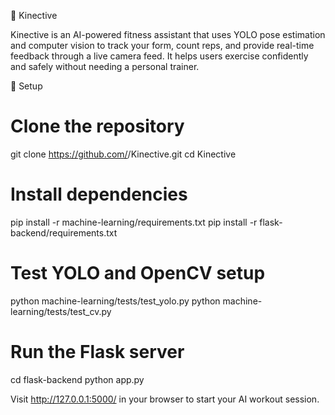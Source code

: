 🧠 Kinective

Kinective is an AI-powered fitness assistant that uses YOLO pose estimation and computer vision to track your form, count reps, and provide real-time feedback through a live camera feed. It helps users exercise confidently and safely without needing a personal trainer.

🚀 Setup
# Clone the repository
git clone https://github.com/<your-username>/Kinective.git
cd Kinective

# Install dependencies
pip install -r machine-learning/requirements.txt
pip install -r flask-backend/requirements.txt

# Test YOLO and OpenCV setup
python machine-learning/tests/test_yolo.py
python machine-learning/tests/test_cv.py

# Run the Flask server
cd flask-backend
python app.py


Visit http://127.0.0.1:5000/
 in your browser to start your AI workout session.
